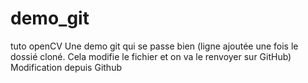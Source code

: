 # demo_git
tuto openCV
Une demo git qui se passe bien (ligne ajoutée une fois le dossié cloné. Cela modifie le fichier et on va le renvoyer sur GitHub)
Modification depuis Github
